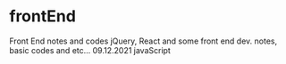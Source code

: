 # frontEnd
Front End notes and codes
jQuery, React and some front end dev. notes, basic codes and etc...
09.12.2021
javaScript
